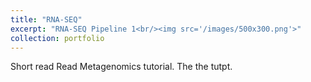 ```yaml
---
title: "RNA-SEQ"
excerpt: "RNA-SEQ Pipeline 1<br/><img src='/images/500x300.png'>"
collection: portfolio
---
```


Short read Read Metagenomics tutorial. The the tutpt.
